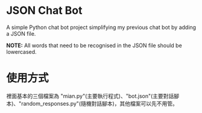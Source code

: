 # JSON Chat Bot
A simple Python chat bot project simplifying my previous chat bot by adding a JSON file.

**NOTE:** All words that need to be recognised in the JSON file should be lowercased.

# 使用方式
裡面基本的三個檔案為 "mian.py"(主要執行程式)、"bot.json"(主要對話腳本)、"random_responses.py"(隨機對話腳本)，其他檔案可以先不用管。
